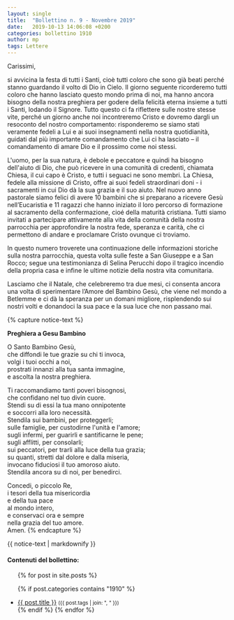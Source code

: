 ```yaml
---
layout: single
title:  "Bollettino n. 9 - Novembre 2019"
date:   2019-10-13 14:06:08 +0200
categories: bollettino 1910
author: mp
tags: Lettere
---
```


Carissimi,

si avvicina la festa di tutti i Santi, cioè tutti coloro che sono già beati perché stanno guardando il volto di Dio in Cielo. Il giorno seguente ricorderemo tutti coloro che hanno lasciato questo mondo prima di noi, ma hanno ancora bisogno della nostra preghiera per godere della felicità eterna insieme a tutti i Santi, lodando il Signore. Tutto questo ci fa riflettere sulle nostre stesse vite, perché un giorno anche noi incontreremo Cristo e dovremo dargli un resoconto del nostro comportamento: risponderemo se siamo stati veramente fedeli a Lui e ai suoi insegnamenti nella nostra quotidianità, guidati dal più importante comandamento che Lui ci ha lasciato – il comandamento di amare Dio e il prossimo come noi stessi.


L'uomo, per la sua natura, è debole e peccatore e quindi ha bisogno dell'aiuto di Dio, che può ricevere in una comunità di credenti, chiamata Chiesa, il cui capo è Cristo, e tutti i seguaci ne sono membri. La Chiesa, fedele alla missione di Cristo, offre ai suoi fedeli straordinari doni - i sacramenti in cui Dio dà la sua grazia e il suo aiuto. Nel nuovo anno pastorale siamo felici di avere 10 bambini che si preparano a ricevere Gesù nell’Eucaristia e 11 ragazzi che hanno iniziato il loro percorso di formazione al sacramento della confermazione, cioé della maturità cristiana. Tutti siamo invitati a partecipare attivamente alla vita della comunità della nostra parrocchia per approfondire la nostra fede, speranza e carità, che ci permettono di andare e proclamare Cristo ovunque ci troviamo.


In questo numero troverete una continuazione delle informazioni storiche sulla nostra parrocchia, questa volta sulle feste a San Giuseppe e a San Rocco; segue una testimonianza di Selina Perucchi dopo il tragico incendio della propria casa e infine le ultime notizie della nostra vita comunitaria.


Lasciamo che il Natale, che celebreremo tra due mesi, ci consenta ancora una volta di sperimentare l’Amore del Bambino Gesù, che viene nel mondo a Betlemme e ci dà la speranza per un domani migliore, risplendendo sui nostri volti e donandoci la sua pace e la sua luce che non passano mai.



{% capture notice-text %}

**Preghiera a Gesu Bambino**


O Santo Bambino Gesù,<br>
che diffondi le tue grazie su chi ti invoca,<br>
volgi i tuoi occhi a noi,<br>
prostrati innanzi alla tua santa immagine,<br>
e ascolta la nostra preghiera.

Ti raccomandiamo tanti poveri bisognosi,<br>
che confidano nel tuo divin cuore.<br>
Stendi su di essi la tua mano onnipotente<br>
e soccorri alla loro necessità.<br>
Stendila sui bambini, per proteggerli;<br>
sulle famiglie, per custodirne l'unità e l'amore;<br>
sugli infermi, per guarirli e santificarne le pene;<br>
sugli afflitti, per consolarli;<br>
sui peccatori, per trarli alla luce della tua grazia;<br>
su quanti, stretti dal dolore e dalla miseria,<br>
invocano fiduciosi il tuo amoroso aiuto.<br>
Stendila ancora su di noi, per benedirci.

Concedi, o piccolo Re,<br>
i tesori della tua misericordia<br>
e della tua pace<br>
al mondo intero,<br>
e conservaci ora e sempre<br>
nella grazia del tuo amore.<br>
Amen.
{% endcapture %}

<div class="notice--primary">
  {{ notice-text | markdownify }}
</div>




<div class="notice--info">
<h4>Contenuti del bollettino:</h4>
<ul>
{% for post in site.posts %}

  {% if post.categories contains "1910" %}
  <li>
    <a href="{{ post.url }}">{{ post.title }}</a>
    <small>({{ post.tags | join: ", " }})</small>
  </li>
  {% endif %}
{% endfor %}
</ul>
</div>

